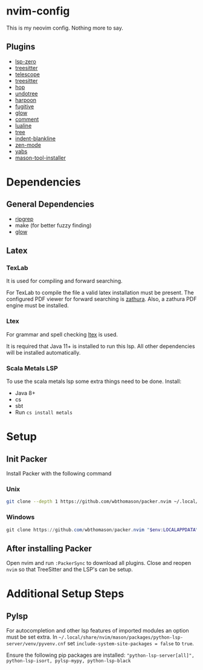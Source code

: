 # nvim-config
This is my neovim config. Nothing more to say.

## Plugins
* [lsp-zero](https://github.com/VonHeikemen/lsp-zero.nvim)
* [treesitter](https://github.com/nvim-treesitter/nvim-treesitter)
* [telescope](https://github.com/nvim-telescope/telescope.nvim)
* [treesitter](https://github.com/nvim-treesitter/nvim-treesitter)  
* [hop](https://github.com/phaazon/hop.nvim)
* [undotree](https://github.com/mbbill/undotree)
* [harpoon](https://github.com/ThePrimeagen/harpoon)
* [fugitive](https://github.com/tpope/vim-fugitive) 
* [glow](https://github.com/ellisonleao/glow.nvim)
* [comment](https://github.com/terrortylor/nvim-comment)
* [lualine](https://github.com/nvim-lualine/lualine.nvim)
* [tree](https://github.com/nvim-tree/nvim-tree.lua)
* [indent-blankline](https://github.com/lukas-reineke/indent-blankline.nvim)
* [zen-mode](https://github.com/folke/zen-mode.nvim)
* [yabs](https://github.com/pianocomposer321/yabs.nvim)
* [mason-tool-installer](https://github.com/WhoIsSethDaniel/mason-tool-installer.nvim)

# Dependencies 
## General Dependencies 
* [ripgrep](https://github.com/BurntSushi/ripgrep)
* make (for better fuzzy finding)
* [glow](https://github.com/charmbracelet/glow)

## Latex
### TexLab
It is used for compiling and forward searching.

For TexLab to compile the file a valid latex installation must be present.
The configured PDF viewer for forward searching is [zathura](https://github.com/pwmt/zathura).
Also, a zathura PDF engine must be installed. 

### Ltex
For grammar and spell checking [ltex](https://github.com/vigoux/ltex-ls.nvim) is used.

It is required that Java 11+ is installed to run this lsp.
All other dependencies will be installed automatically.

### Scala Metals LSP
To use the scala metals lsp some extra things need to be done. 
Install:
* Java 8+
* cs
* sbt
* Run `cs install metals`

# Setup

## Init Packer
Install Packer with the following command

### Unix
```bash
git clone --depth 1 https://github.com/wbthomason/packer.nvim ~/.local/share/nvim/site/pack/packer/start/packer.nvim
```
### Windows
```powershell
git clone https://github.com/wbthomason/packer.nvim "$env:LOCALAPPDATA\nvim-data\site\pack\packer\start\packer.nvim"
```

## After installing Packer
Open nvim and run `:PackerSync` to download all plugins.
Close and reopen `nvim` so that TreeSitter and the LSP's can be setup.

# Additional Setup Steps
## Pylsp
For autocompletion and other lsp features of imported modules an option must be set extra. In `~/.local/share/nvim/mason/packages/python-lsp-server/venv/pyvenv.cnf` set `include-system-site-packages = false` to `true`.

Ensure the following pip packages are installed: `"python-lsp-server[all]", python-lsp-isort, pylsp-mypy, python-lsp-black`
